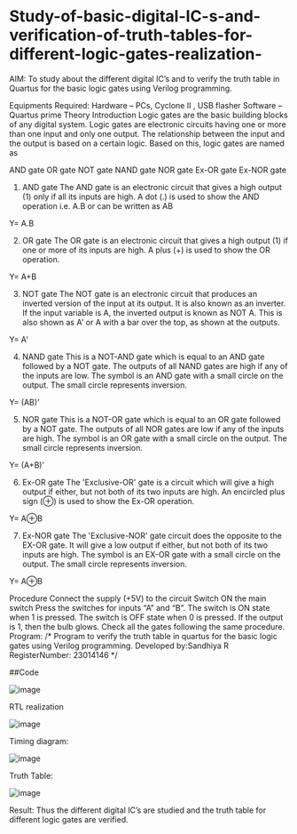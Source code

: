 # Study-of-basic-digital-IC-s-and-verification-of-truth-tables-for-different-logic-gates-realization-
 AIM:
To study about the different digital IC’s and to verify the truth table in Quartus for the basic logic gates using Verilog programming.

Equipments Required:
Hardware – PCs, Cyclone II , USB flasher
Software – Quartus prime
Theory
Introduction
Logic gates are the basic building blocks of any digital system. Logic gates are electronic circuits having one or more than one input and only one output. The relationship between the input and the output is based on a certain logic. Based on this, logic gates are named as

AND gate
OR gate
NOT gate
NAND gate
NOR gate
Ex-OR gate
Ex-NOR gate
1) AND gate
The AND gate is an electronic circuit that gives a high output (1) only if all its inputs are high. A dot (.) is used to show the AND operation i.e. A.B or can be written as AB

Y= A.B

2) OR gate
The OR gate is an electronic circuit that gives a high output (1) if one or more of its inputs are high. A plus (+) is used to show the OR operation.

Y= A+B

3) NOT gate
The NOT gate is an electronic circuit that produces an inverted version of the input at its output. It is also known as an inverter. If the input variable is A, the inverted output is known as NOT A. This is also shown as A' or A with a bar over the top, as shown at the outputs.

Y= A'

4) NAND gate
This is a NOT-AND gate which is equal to an AND gate followed by a NOT gate. The outputs of all NAND gates are high if any of the inputs are low. The symbol is an AND gate with a small circle on the output. The small circle represents inversion.

Y= (AB)’

5) NOR gate
This is a NOT-OR gate which is equal to an OR gate followed by a NOT gate. The outputs of all NOR gates are low if any of the inputs are high. The symbol is an OR gate with a small circle on the output. The small circle represents inversion.

Y= (A+B)’

6) Ex-OR gate
The 'Exclusive-OR' gate is a circuit which will give a high output if either, but not both of its two inputs are high. An encircled plus sign (⊕) is used to show the Ex-OR operation.

Y= A⊕B

7) Ex-NOR gate
The 'Exclusive-NOR' gate circuit does the opposite to the EX-OR gate. It will give a low output if either, but not both of its two inputs are high. The symbol is an EX-OR gate with a small circle on the output. The small circle represents inversion.

Y= A⊕B

Procedure
Connect the supply (+5V) to the circuit
Switch ON the main switch
Press the switches for inputs “A” and “B”. The switch is ON state when 1 is pressed. The switch is OFF state when 0 is pressed.
If the output is 1, then the bulb glows.
Check all the gates following the same procedure.
Program:
/*
Program to verify the truth table in quartus for the basic logic gates using Verilog programming.
Developed by:Sandhiya R 
RegisterNumber: 23014146 
*/

##Code

![image](https://github.com/SandhiyaRajagopal/Study-of-basic-digital-IC-s-and-verification-of-truth-tables-for-different-logic-gates-realization-/assets/144870852/74765334-6ee8-4533-a7ba-e2c02e5ad064)

RTL realization

![image](https://github.com/SandhiyaRajagopal/Study-of-basic-digital-IC-s-and-verification-of-truth-tables-for-different-logic-gates-realization-/assets/144870852/c56c130c-56fc-4ecd-8c36-2f2748590735)

Timing diagram:

![image](https://github.com/SandhiyaRajagopal/Study-of-basic-digital-IC-s-and-verification-of-truth-tables-for-different-logic-gates-realization-/assets/144870852/ecf494c6-150c-4a9f-8b1c-4111dd6d7cd5)

Truth Table:

![image](https://github.com/SandhiyaRajagopal/Study-of-basic-digital-IC-s-and-verification-of-truth-tables-for-different-logic-gates-realization-/assets/144870852/60ad61d4-930f-4483-894c-41d2e100fb71)


Result:
Thus the different digital IC’s are studied and the truth table for different logic gates are verified.
